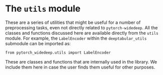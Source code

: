 # The ``utils`` module


These are a series of utilities that might be useful for a number of
preprocessing tasks, even not directly related to ``pytorch-widedeep``. All
the classes and functions discussed here are available directly from the
``utils`` module. For example, the ``LabelEncoder`` within the
``deeptabular_utils`` submodule can be imported as:

```
from pytorch_widedeep.utils import LabelEncoder
```

These are classes and functions that are internally used in the library. We
include them here in case the user finds them useful for other purposes.
